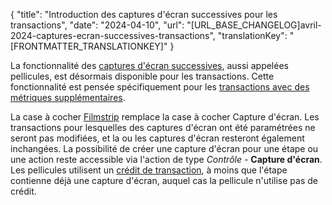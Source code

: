 {
  "title": "Introduction des captures d'écran successives pour les transactions",
  "date": "2024-04-10",
  "url": "[URL_BASE_CHANGELOG]avril-2024-captures-ecran-successives-transactions",
  "translationKey": "[FRONTMATTER_TRANSLATIONKEY]"
}

La fonctionnalité des [captures d'écran successives]([LINK_URL_1]), aussi appelées pellicules, est désormais disponible pour les transactions. Cette fonctionnalité est pensée spécifiquement pour les [transactions avec des métriques supplémentaires]([LINK_URL_2]).

La case à cocher [Filmstrip]([LINK_URL_3]) remplace la case à cocher Capture d'écran. Les transactions pour lesquelles des captures d'écran ont été paramétrées ne seront pas modifiées, et la ou les captures d'écran resteront également inchangées. La possibilité de créer une capture d'écran pour une étape ou une action reste accessible via l'action de type *Contrôle* - **Capture d'écran**. Les pellicules utilisent un [crédit de transaction]([LINK_URL_4]), à moins que l'étape contienne déjà une capture d'écran, auquel cas la pellicule n'utilise pas de crédit.